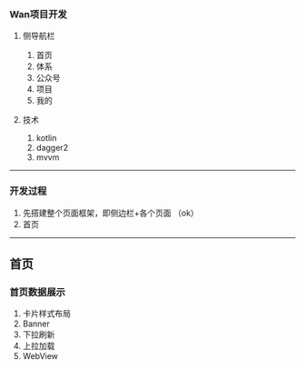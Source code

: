 ### Wan项目开发    


1. 侧导航栏 
	1. 首页
	2. 体系
	3. 公众号
	4. 项目
	5. 我的

	
2. 技术
	1. kotlin
	2. dagger2
	3. mvvm

	
***

### 开发过程  

1. 先搭建整个页面框架，即侧边栏+各个页面 （ok）
2. 首页


***  



## 首页


### 首页数据展示  

1. 卡片样式布局
2. Banner
2. 下拉刷新
3. 上拉加载
4. WebView

